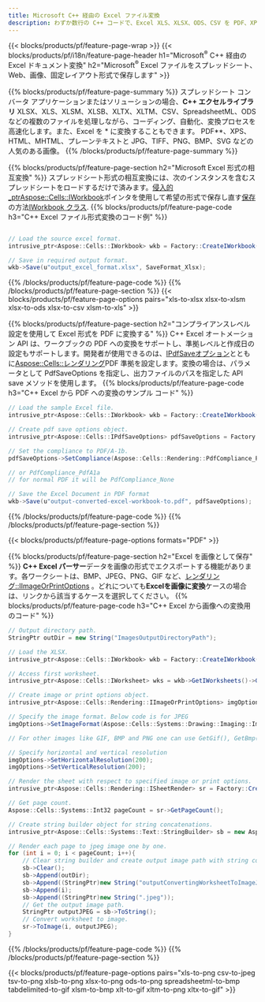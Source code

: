 ```yaml
---
title: Microsoft C++ 経由の Excel ファイル変換
description: わずか数行の C++ コードで、Excel XLS、XLSX、ODS、CSV を PDF、XPS、HTML、JPEG およびその他の形式に変換します。
---
```

{{< blocks/products/pf/feature-page-wrap >}}
{{< blocks/products/pf/i18n/feature-page-header h1="Microsoft<sup>&reg;</sup> C++ 経由の Excel ドキュメント変換" h2="Microsoft<sup>&reg;</sup> Excel ファイルをスプレッドシート、Web、画像、固定レイアウト形式で保存します" >}}

{{% blocks/products/pf/feature-page-summary %}}
スプレッドシート コンバータ アプリケーションまたはソリューションの場合、**C++ エクセルライブラリ** XLSX、XLS、XLSM、XLSB、XLTX、XLTM、CSV、SpreadsheetML、ODS などの複数のファイルを処理しながら、コーディング、自動化、変換プロセスを高速化します。また、Excel を * に変換することもできます。 PDF**、XPS、HTML、MHTML、プレーンテキストと JPG、TIFF、PNG、BMP、SVG などの人気のある画像。
{{% /blocks/products/pf/feature-page-summary %}}

{{% blocks/products/pf/feature-page-section h2="Microsoft Excel 形式の相互変換" %}}
スプレッドシート形式の相互変換には、次のインスタンスを含むスプレッドシートをロードするだけで済みます。[侵入的_ptr<Aspose::Cells::IWorkbook>](https://reference.aspose.com/cells/cpp/class/aspose.cells.i_workbook)ポインタを使用して希望の形式で保存し直す[保存](https://reference.aspose.com/cells/cpp/class/aspose.cells.i_workbook#a9460f52a2dec8f4bf623a4905167d997)の方法[IWorkbook クラス](https://reference.aspose.com/cells/cpp/class/aspose.cells.i_workbook).
{{% blocks/products/pf/feature-page-code h3="C++ Excel ファイル形式変換のコード例" %}}

```cs

// Load the source excel format.
intrusive_ptr<Aspose::Cells::IWorkbook> wkb = Factory::CreateIWorkbook(u"src_excel_file.xls");

// Save in required output format.
wkb->Save(u"output_excel_format.xlsx", SaveFormat_Xlsx);

```
{{% /blocks/products/pf/feature-page-code %}}
{{% /blocks/products/pf/feature-page-section %}}
{{< blocks/products/pf/feature-page-options pairs="xls-to-xlsx xlsx-to-xlsm xlsx-to-ods xlsx-to-csv xlsm-to-xls" >}}


{{% blocks/products/pf/feature-page-section h2="コンプライアンスレベル設定を使用して Excel 形式を PDF に変換する" %}}
C++ Excel オートメーション API は、ワークブックの PDF への変換をサポートし、準拠レベルと作成日の設定もサポートします。開発者が使用できるのは、[IPdfSaveオプション](https://reference.aspose.com/cells/cpp/class/aspose.cells.i_pdf_save_options)とともに[Aspose::Cells::レンダリング](https://reference.aspose.com/cells/cpp/namespace/aspose.cells.rendering)PDF 準拠を設定します。変換の場合は、パラメータとして PdfSaveOptions を指定し、出力ファイルのパスを指定した API save メソッドを使用します。
{{% blocks/products/pf/feature-page-code h3="C++ Excel から PDF への変換のサンプル コード" %}}

```cs
// Load the sample Excel file.
intrusive_ptr<Aspose::Cells::IWorkbook> wkb = Factory::CreateIWorkbook(u"sample-convert-excel-to.pdf");

// Create pdf save options object.
intrusive_ptr<Aspose::Cells::IPdfSaveOptions> pdfSaveOptions = Factory::CreateIPdfSaveOptions();

// Set the compliance to PDF/A-1b.
pdfSaveOptions->SetCompliance(Aspose::Cells::Rendering::PdfCompliance_PdfA1b);

// or PdfCompliance_PdfA1a 
// for normal PDF it will be PdfCompliance_None

// Save the Excel Document in PDF format
wkb->Save(u"output-converted-excel-workbook-to.pdf", pdfSaveOptions);


```
{{% /blocks/products/pf/feature-page-code %}}
{{% /blocks/products/pf/feature-page-section %}}

{{< blocks/products/pf/feature-page-options formats="PDF" >}}

{{% blocks/products/pf/feature-page-section h2="Excel を画像として保存" %}}
**C++ Excel パーサー**データを画像の形式でエクスポートする機能があります。各ワークシートは、BMP、JPEG、PNG、GIF など、[レンダリング::IImageOrPrintOptions](https://reference.aspose.com/cells/cpp/class/aspose.cells.rendering.i_image_or_print_options) 。どれについても**Excelを画像に変換**ケースの場合は、リンクから該当するケースを選択してください。
{{% blocks/products/pf/feature-page-code h3="C++ Excel から画像への変換用のコード" %}}

```cs
// Output directory path.
StringPtr outDir = new String("ImagesOutputDirectoryPath");

// Load the XLSX.
intrusive_ptr<Aspose::Cells::IWorkbook> wkb = Factory::CreateIWorkbook(u"source-excel-file.xlsx");

// Access first worksheet.
intrusive_ptr<Aspose::Cells::IWorksheet> wks = wkb->GetIWorksheets()->GetObjectByIndex(0);

// Create image or print options object.
intrusive_ptr<Aspose::Cells::Rendering::IImageOrPrintOptions> imgOptions = Factory::CreateIImageOrPrintOptions();

// Specify the image format. Below code is for JPEG
imgOptions->SetImageFormat(Aspose::Cells::Systems::Drawing::Imaging::ImageFormat::GetJpeg());

// For other images like GIF, BMP and PNG one can use GetGif(), GetBmp() and GetPng() respectively 

// Specify horizontal and vertical resolution
imgOptions->SetHorizontalResolution(200);
imgOptions->SetVerticalResolution(200);

// Render the sheet with respect to specified image or print options.
intrusive_ptr<Aspose::Cells::Rendering::ISheetRender> sr = Factory::CreateISheetRender(wks, imgOptions);

// Get page count.
Aspose::Cells::Systems::Int32 pageCount = sr->GetPageCount();

// Create string builder object for string concatenations.
intrusive_ptr<Aspose::Cells::Systems::Text::StringBuilder> sb = new Aspose::Cells::Systems::Text::StringBuilder();

// Render each page to jpeg image one by one.
for (int i = 0; i < pageCount; i++){
	// Clear string builder and create output image path with string concatenations.
	sb->Clear();
	sb->Append(outDir);
	sb->Append((StringPtr)new String("outputConvertingWorksheetToImageJPEG_"));
	sb->Append(i);
	sb->Append((StringPtr)new String(".jpeg"));
	// Get the output image path.
	StringPtr outputJPEG = sb->ToString();
	// Convert worksheet to image.
	sr->ToImage(i, outputJPEG);
}
```
{{% /blocks/products/pf/feature-page-code %}}
{{% /blocks/products/pf/feature-page-section %}}

{{< blocks/products/pf/feature-page-options pairs="xls-to-png csv-to-jpeg tsv-to-png xlsb-to-png xlsx-to-png ods-to-png spreadsheetml-to-bmp tabdelimited-to-gif xlsm-to-bmp xlt-to-gif xltm-to-png xltx-to-gif" >}}
